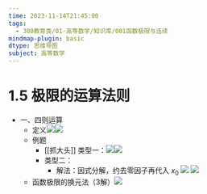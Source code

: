 ```yaml
---
time: 2023-11-14T21:45:00
tags:
  - 300教育类/01-高等数学/知识库/001函数极限与连续
mindmap-plugin: basic
dtype: 思维导图
subject: 高等数学
---
```

# 1.5 极限的运算法则
- 一、四则运算  
    - 定义![](https://api2.mubu.com/v3/document_image/772bb518-f396-475f-b049-2a10b825f3be-26626835.jpg)![](https://api2.mubu.com/v3/document_image/5a02ca0a-4584-421a-b11d-77eefae0ce0a-26626835.jpg)  
    - 例题  
        - [[抓大头]] 类型一：![](https://api2.mubu.com/v3/document_image/c2e71047-854c-4ee6-8e1a-9c9a6538899e-26626835.jpg)![](https://api2.mubu.com/v3/document_image/6b808fd2-79e5-4c94-84eb-aa686f24e06e-26626835.jpg)  
        - 类型二：  
            - 解法：因式分解，约去零因子再代入 $x_{0}$ ![](https://api2.mubu.com/v3/document_image/c51b80c6-c70f-4558-be1d-b5cb73ea3252-26626835.jpg) ![](https://api2.mubu.com/v3/document_image/dda6bbf0-8291-4e71-ad0e-49de0b70081d-26626835.jpg)  
    - 函数极限的换元法（3解）![](https://api2.mubu.com/v3/document_image/b6abba4e-7335-46d7-8973-9e06f538391d-26626835.jpg)